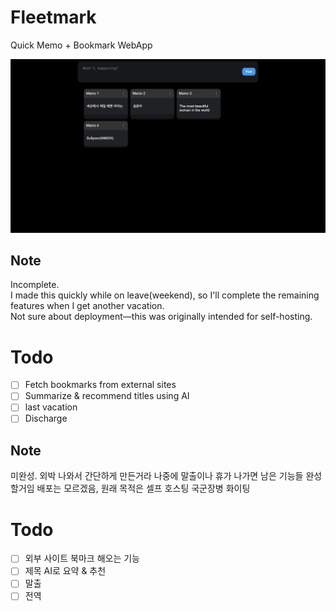 # Fleetmark
Quick Memo + Bookmark WebApp

![Sullyoon(NMIXX) is most beautiful woman in the world](README.png)

## Note
Incomplete.  
I made this quickly while on leave(weekend), so I'll complete the remaining features when I get another vacation.  
Not sure about deployment—this was originally intended for self-hosting.

# Todo
- [ ] Fetch bookmarks from external sites
- [ ] Summarize & recommend titles using AI
- [ ] last vacation
- [ ] Discharge

## Note
미완성.
외박 나와서 간단하게 만든거라 나중에 말출이나 휴가 나가면 남은 기능들 완성할거임
배포는 모르겠음, 원래 목적은 셀프 호스팅
국군장병 화이팅

# Todo
- [ ] 외부 사이트 북마크 해오는 기능
- [ ] 제목 AI로 요약 & 추천
- [ ] 말출
- [ ] 전역